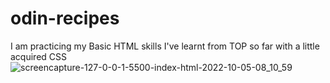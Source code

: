 # odin-recipes
I am practicing my Basic HTML skills I've learnt from TOP so far with a little acquired CSS
![screencapture-127-0-0-1-5500-index-html-2022-10-05-08_10_59](https://user-images.githubusercontent.com/71466882/194013202-1f420f02-5381-41c8-869c-ac0dae48a6fb.png)
